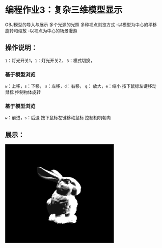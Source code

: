 # 编程作业3：复杂三维模型显示
OBJ模型的导入与展示
多个光源的光照
多种视点浏览方式
-以模型为中心的平移旋转和缩放
-以视点为中心的场景漫游


## 操作说明：
 `1`：灯光开关1，`1`：灯光开关2， `3`：模式切换，

### 基于模型浏览
 `w`：上移，`s`：下移， `a`：左移，`d`：右移， `q`： 放大，`e`：缩小
按下鼠标左键移动鼠标 控制物体旋转

### 基于模型浏览
`w`：前进，`s`：后退
按下鼠标左键移动鼠标 控制相机朝向

## 展示：
![example3](example3.gif)